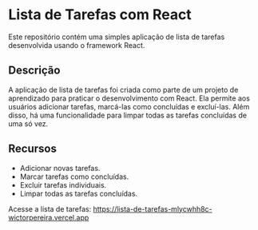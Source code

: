 # Lista de Tarefas com React

Este repositório contém uma simples aplicação de lista de tarefas desenvolvida usando o framework React. 

## Descrição

A aplicação de lista de tarefas foi criada como parte de um projeto de aprendizado para praticar o desenvolvimento com React. Ela permite aos usuários adicionar tarefas, marcá-las como concluídas e excluí-las. Além disso, há uma funcionalidade para limpar todas as tarefas concluídas de uma só vez.

## Recursos

- Adicionar novas tarefas.
- Marcar tarefas como concluídas.
- Excluir tarefas individuais.
- Limpar todas as tarefas concluídas.

Acesse a lista de tarefas: https://lista-de-tarefas-mlycwhh8c-wictorpereira.vercel.app 

